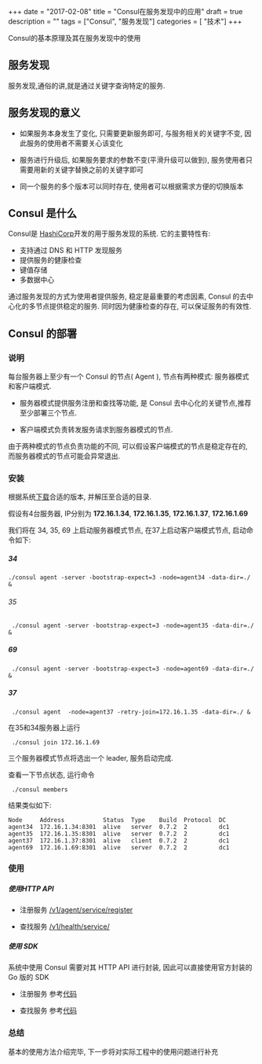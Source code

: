 +++
date = "2017-02-08"
title = "Consul在服务发现中的应用"
draft = true
description = ""
tags        = ["Consul", "服务发现"]
categories = [ "技术"]
+++

Consul的基本原理及其在服务发现中的使用

<!--more-->
 

## 服务发现
 服务发现,通俗的讲,就是通过关键字查询特定的服务. 

## 服务发现的意义 

- 如果服务本身发生了变化, 只需要更新服务即可, 与服务相关的关键字不变, 因此服务的使用者不需要关心该变化

- 服务进行升级后, 如果服务要求的参数不变(平滑升级可以做到), 服务使用者只需要用新的关键字替换之前的关键字即可

- 同一个服务的多个版本可以同时存在, 使用者可以根据需求方便的切换版本

## Consul 是什么

Consul是 [HashiCorp](https://www.hashicorp.com/)开发的用于服务发现的系统. 它的主要特性有:

- 支持通过 DNS 和 HTTP 发现服务
- 提供服务的健康检查
- 键值存储
- 多数据中心

通过服务发现的方式为使用者提供服务, 稳定是最重要的考虑因素, Consul 的去中心化的多节点提供稳定的服务. 同时因为健康检查的存在, 可以保证服务的有效性.

## Consul 的部署

### 说明
每台服务器上至少有一个 Consul 的节点( Agent ), 节点有两种模式: 服务器模式和客户端模式. 

- 服务器模式提供服务注册和查找等功能, 是 Consul 去中心化的关键节点,推荐至少部署三个节点. 

- 客户端模式负责转发服务请求到服务器模式的节点. 

由于两种模式的节点负责功能的不同, 可以假设客户端模式的节点是稳定存在的, 而服务器模式的节点可能会异常退出.

### 安装

根据系统[下载](https://www.consul.io/downloads.html)合适的版本, 并解压至合适的目录.

假设有4台服务器, IP分别为 **172.16.1.34**, **172.16.1.35**, **172.16.1.37**, **172.16.1.69**

我们将在 34, 35, 69 上启动服务器模式节点, 在37上启动客户端模式节点, 启动命令如下:

##### 34
``` 
./consul agent -server -bootstrap-expect=3 -node=agent34 -data-dir=./ &
```

###### 35 
```
 ./consul agent -server -bootstrap-expect=3 -node=agent35 -data-dir=./ &  
 ```
##### 69 
```
 ./consul agent -server -bootstrap-expect=3 -node=agent69 -data-dir=./ &  
```
##### 37  
```
 ./consul agent  -node=agent37 -retry-join=172.16.1.35 -data-dir=./ & 
 ```

在35和34服务器上运行  
```
 ./consul join 172.16.1.69 
 ``` 
 三个服务器模式节点将选出一个 leader, 服务启动完成.

查看一下节点状态, 运行命令
```
 ./consul members 
``` 
结果类似如下:

```
Node     Address           Status  Type    Build  Protocol  DC
agent34  172.16.1.34:8301  alive   server  0.7.2  2         dc1
agent35  172.16.1.35:8301  alive   server  0.7.2  2         dc1
agent37  172.16.1.37:8301  alive   client  0.7.2  2         dc1
agent69  172.16.1.69:8301  alive   server  0.7.2  2         dc1

```

### 使用

##### 使用HTTP API

- 注册服务 [/v1/agent/service/register](https://www.consul.io/docs/agent/http/agent.html#agent_service_register)

- 查找服务 [/v1/health/service/<service>](https://www.consul.io/docs/agent/http/health.html#health_service)

##### 使用 SDK
系统中使用 Consul 需要对其 HTTP API 进行封装, 因此可以直接使用官方封装的 Go 版的 SDK

- 注册服务 参考[代码](https://github.com/ssor/consul_service_reg/blob/master/main.go)

- 查找服务 参考[代码](https://github.com/ssor/consul_query_service_example/blob/master/main.go)

### 总结
基本的使用方法介绍完毕, 下一步将对实际工程中的使用问题进行补充
